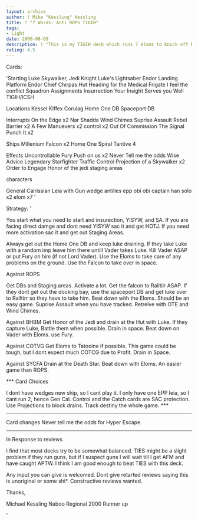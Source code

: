 ```yaml
---
layout: archive
author: ! Mike "Kessling" Kessling
title: ! "7 Words- Anti ROPS TIGIH"
tags:
- Light
date: 2000-08-09
description: ! "This is my TIGIH deck which runs 7 eloms to knock off ROPS or any deck with high amounts of imps. It wrecks Bring him before me too."
rating: 4.5
---
```

Cards: 

'Starting
Luke Skywalker, Jedi Knight
Luke's Lightsaber
Endor  Landing Platform
Endor  Chief Chirpas Hut
Heading for the Medical Frigate
I feel the conflict
Squadron Assignments
Insurrection
Your Insight Serves you Well
TIGIH/ICSH

Locations
Kessel
Kiffex
Corulag
Home One DB
Spaceport DB

Interrupts
On the Edge x2
Nar Shadda Wind Chimes
Suprise Assault
Rebel Barrier x2
A Few Manuevers x2
control x2
Out Of Commission
The Signal
Punch It x2

Ships
Millenium Falcon x2
Home One
Spiral
Tantive 4

Effects
Uncontrollable Fury
Push on us x2
Never Tell me the odds
Wise Advice
Legendary Starfighter
Traffic Control
Projection of a Skywalker x2
Order to Engage
Honor of the jedi
staging areas

characters

General Calrissian
Leia with Gun
wedge antilles
epp obi
obi
captain han solo x2
elom x7
'

Strategy: '

You start what you need to start and insurection, YISYW, and SA. If you are facing direct damge and dont need YISYW sac it and get HOTJ. If you need more activation sac it and get out Staging Areas.

Always get out the Home One DB and keep luke draining. If they take Luke with a random imp leave him there untill Vader takes Luke. Kill Vader ASAP or put Fury on him (if not Lord Vader). Use the Eloms to take care of any problems on the ground. Use the Falcon to take over in space.

Against ROPS

Get DBs and Staging areas. Activate a lot. Get the falcon to Ralltiir ASAP. If they dont get out the docking bay, use the spaceport DB and get luke over to Ralltirr so they have to take him. Beat down with the Eloms. Should be an easy game. Suprise Assault when you have tracked. Retreive with OTE and Wind Chimes.

Against BHBM Get Honor of the Jedi and drain at the Hut with Luke. If they capture Luke, Battle them when possible. Drain in space. Beat down on Vader with Eloms. use Fury.

Against COTVG Get Eloms to Tatooine if possible. This game could be tough, but I dont expect much COTCG due to Profit. Drain in Space.


Against SYCFA Drain at the Death Star. Beat down with Eloms. An easier game than ROPS.

*** Card Choices

I dont have wedges new ship, so I cant play it. I only have one EPP leia, so I cant run 2, hence Gen Cal. Control and the Catch cards are SAC protection. Use Projections to block drains. Track destiny the whole game.  ***

______________________________________

Card changes
Never tell me the odds for Hyper Escape.
______________________________________
In Response to reviews

I find that most decks try to be somewhat balanced. TIES might be a slight problem if they run guns, but if I suspect guns I will wait till I get AFM and have caught APTW. I think I am good enough to beat TIES with this deck.

Any input you can give is welcomed. Dont give retarted reviews saying this is unoriginal or some shi*. Constructive reviews wanted.

Thanks,

Michael Kessling
Naboo Regional 2000 Runner up

'